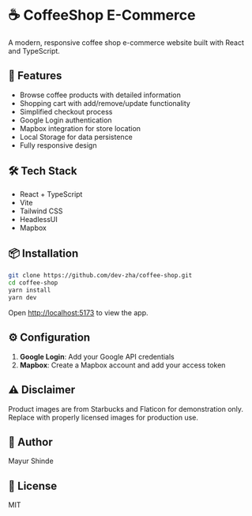 # ☕ CoffeeShop E-Commerce

A modern, responsive coffee shop e-commerce website built with React and TypeScript.

## 🚀 Features

- Browse coffee products with detailed information
- Shopping cart with add/remove/update functionality
- Simplified checkout process
- Google Login authentication
- Mapbox integration for store location
- Local Storage for data persistence
- Fully responsive design

## 🛠️ Tech Stack

- React + TypeScript
- Vite
- Tailwind CSS
- HeadlessUI
- Mapbox

## 📦 Installation
```bash
git clone https://github.com/dev-zha/coffee-shop.git
cd coffee-shop
yarn install
yarn dev
```

Open [http://localhost:5173](http://localhost:5173) to view the app.

## ⚙️ Configuration

1. **Google Login**: Add your Google API credentials
2. **Mapbox**: Create a Mapbox account and add your access token

## ⚠️ Disclaimer

Product images are from Starbucks and Flaticon for demonstration only. Replace with properly licensed images for production use.

## 👤 Author

Mayur Shinde

## 📄 License

MIT
